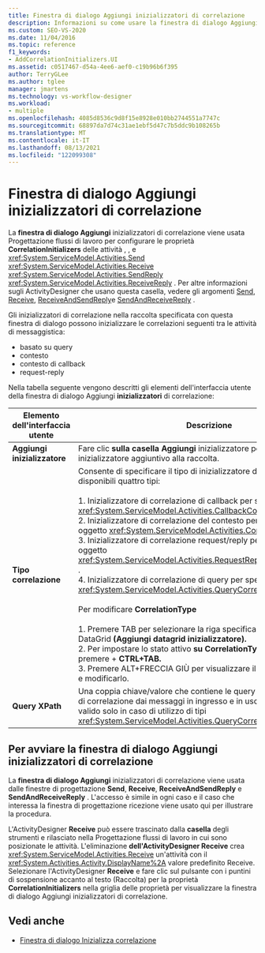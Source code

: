 ```yaml
---
title: Finestra di dialogo Aggiungi inizializzatori di correlazione
description: Informazioni su come usare la finestra di dialogo Aggiungi inizializzatori di correlazione in Progettazione flussi di lavoro per configurare le proprietà CorrelationInitializers delle attività Send, Receive e SendReply.
ms.custom: SEO-VS-2020
ms.date: 11/04/2016
ms.topic: reference
f1_keywords:
- AddCorrelationInitializers.UI
ms.assetid: c0517467-d54a-4ee6-aef0-c19b96b6f395
author: TerryGLee
ms.author: tglee
manager: jmartens
ms.technology: vs-workflow-designer
ms.workload:
- multiple
ms.openlocfilehash: 4085d8536c9d8f15e8928e010bb2744551a7747c
ms.sourcegitcommit: 68897da7d74c31ae1ebf5d47c7b5ddc9b108265b
ms.translationtype: MT
ms.contentlocale: it-IT
ms.lasthandoff: 08/13/2021
ms.locfileid: "122099308"
---
```

# <a name="add-correlationinitializers-dialog-box"></a>Finestra di dialogo Aggiungi inizializzatori di correlazione

La **finestra di dialogo Aggiungi** inizializzatori di correlazione viene usata Progettazione flussi di lavoro per configurare le proprietà **CorrelationInitializers** delle attività , , e <xref:System.ServiceModel.Activities.Send> <xref:System.ServiceModel.Activities.Receive> <xref:System.ServiceModel.Activities.SendReply> <xref:System.ServiceModel.Activities.ReceiveReply> . Per altre informazioni sugli ActivityDesigner che usano questa casella, vedere gli argomenti [Send](../workflow-designer/send-activity-designer.md), [Receive](../workflow-designer/receive-activity-designer.md), [ReceiveAndSendReply](../workflow-designer/receiveandsendreply-template-designer.md)e [SendAndReceiveReply](../workflow-designer/sendandreceivereply-template-designer.md) .

Gli inizializzatori di correlazione nella raccolta specificata con questa finestra di dialogo possono inizializzare le correlazioni seguenti tra le attività di messaggistica:

- basato su query
- contesto
- contesto di callback
- request-reply

Nella tabella seguente vengono descritti gli elementi dell'interfaccia utente della finestra di dialogo Aggiungi **inizializzatori** di correlazione:

|Elemento dell'interfaccia utente|Descrizione|
|-|-----------------|
|**Aggiungi inizializzatore**|Fare clic **sulla casella Aggiungi** inizializzatore per aggiungere un inizializzatore aggiuntivo alla raccolta.|
|**Tipo correlazione**|Consente di specificare il tipo di inizializzatore di correlazione. Sono disponibili quattro tipi:<br /><br /> 1. Inizializzatore di correlazione di callback per specificare un oggetto <xref:System.ServiceModel.Activities.CallbackCorrelationInitializer> .<br />2. Inizializzatore di correlazione del contesto per specificare un oggetto <xref:System.ServiceModel.Activities.CorrelationInitializer> .<br />3. Inizializzatore di correlazione request/reply per specificare un oggetto <xref:System.ServiceModel.Activities.RequestReplyCorrelationInitializer> .<br />4. Inizializzatore di correlazione di query per specificare un oggetto <xref:System.ServiceModel.Activities.QueryCorrelationInitializer> .<br /><br /> Per modificare **CorrelationType**<br /><br /> 1. Premere TAB per selezionare la riga specifica in Add Initializer DataGrid **(Aggiungi datagrid inizializzatore).**<br />2. Per impostare lo stato attivo **su CorrelationTypeComboBox,** premere  + **CTRL+TAB.**<br />3. Premere ALT+FRECCIA GIÙ per visualizzare il **controllo ComboBox** e modificarlo.|
|**Query XPath**|Una coppia chiave/valore che contiene le query usate per estrarre dati di correlazione dai messaggi in ingresso e in uscita. Questo elenco è valido solo in caso di utilizzo di tipi <xref:System.ServiceModel.Activities.QueryCorrelationInitializer>.|

## <a name="to-launch-the-add-correlation-initializers-dialog-box"></a>Per avviare la finestra di dialogo Aggiungi inizializzatori di correlazione

 La **finestra di dialogo Aggiungi** inizializzatori di correlazione viene usata dalle finestre di progettazione **Send**, **Receive**, **ReceiveAndSendReply** e **SendAndReceiveReply** . L'accesso è simile in ogni caso e  il caso che interessa la finestra di progettazione ricezione viene usato qui per illustrare la procedura.

 L'ActivityDesigner **Receive** può essere trascinato dalla **casella** degli strumenti e rilasciato nella Progettazione flussi di lavoro in cui sono posizionate le attività. L'eliminazione **dell'ActivityDesigner Receive** crea <xref:System.ServiceModel.Activities.Receive> un'attività con il <xref:System.Activities.Activity.DisplayName%2A> valore predefinito Receive. Selezionare l'ActivityDesigner **Receive** e fare clic sul pulsante con i puntini di sospensione accanto  al testo (Raccolta) per la proprietà **CorrelationInitializers** nella griglia delle proprietà per visualizzare la finestra di dialogo Aggiungi inizializzatori di correlazione.

## <a name="see-also"></a>Vedi anche

- [Finestra di dialogo Inizializza correlazione](../workflow-designer/initialize-correlation-dialog-box.md)
